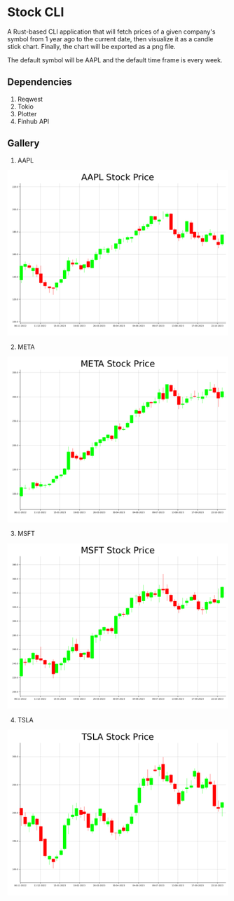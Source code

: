# Stock CLI

A Rust-based CLI application that will fetch prices of a given company's symbol from 1 year ago to the current date, then visualize it as a candle stick chart. Finally, the chart will be exported as a png file.

The default symbol will be AAPL and the default time frame is every week.

## Dependencies

1. Reqwest
2. Tokio
3. Plotter
4. Finhub API

## Gallery

1. AAPL

<img src="./static/AAPL.png" >

2. META

<img src="./static/META.png" >

3. MSFT

<img src="./static/MSFT.png" >

4. TSLA

<img src="./static/TSLA.png" >
